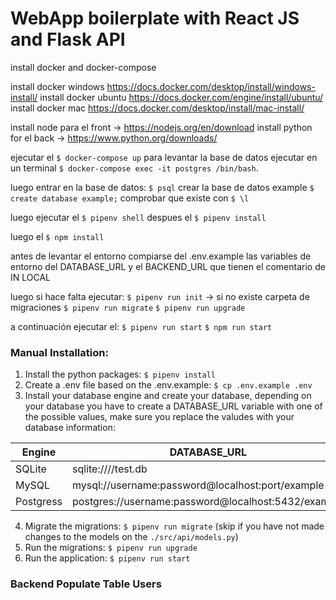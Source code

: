 # WebApp boilerplate with React JS and Flask API

install docker and docker-compose

install docker windows https://docs.docker.com/desktop/install/windows-install/
install docker ubuntu https://docs.docker.com/engine/install/ubuntu/
install docker mac https://docs.docker.com/desktop/install/mac-install/

install node para el front -> https://nodejs.org/en/download
install python for el back -> https://www.python.org/downloads/

ejecutar el `$ docker-compose up` para levantar la base de datos
ejecutar en un terminal `$ docker-compose exec -it postgres /bin/bash`.

luego entrar en la base de datos: `$ psql`
crear la base de datos example `$ create database example;`
comprobar que existe con `$ \l`

luego ejecutar el `$ pipenv shell`
despues el `$ pipenv install`

luego el `$ npm install`

antes de levantar el entorno compiarse del .env.example las variables de entorno del DATABASE_URL y el BACKEND_URL que tienen el comentario de IN LOCAL

luego si hace falta ejecutar:
`$ pipenv run init` -> si no existe carpeta de migraciones
`$ pipenv run migrate`
`$ pipenv run upgrade`

a continuación ejecutar el:
`$ pipenv run start`
`$ npm run start`

### Manual Installation:

1. Install the python packages: `$ pipenv install`
2. Create a .env file based on the .env.example: `$ cp .env.example .env`
3. Install your database engine and create your database, depending on your database you have to create a DATABASE_URL variable with one of the possible values, make sure you replace the valudes with your database information:

| Engine    | DATABASE_URL                                        |
| --------- | --------------------------------------------------- |
| SQLite    | sqlite:////test.db                                  |
| MySQL     | mysql://username:password@localhost:port/example    |
| Postgress | postgres://username:password@localhost:5432/example |

4. Migrate the migrations: `$ pipenv run migrate` (skip if you have not made changes to the models on the `./src/api/models.py`)
5. Run the migrations: `$ pipenv run upgrade`
6. Run the application: `$ pipenv run start`

### Backend Populate Table Users
